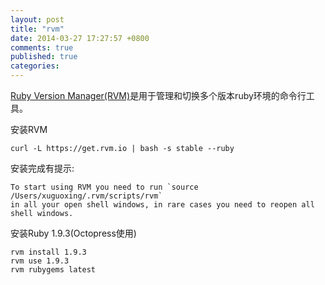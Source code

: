 ```yaml
---
layout: post
title: "rvm"
date: 2014-03-27 17:27:57 +0800
comments: true
published: true
categories:
---
```


[Ruby Version Manager(RVM)](https://rvm.io/)是用于管理和切换多个版本ruby环境的命令行工具。


安装RVM

```
curl -L https://get.rvm.io | bash -s stable --ruby
```

安装完成有提示:

    To start using RVM you need to run `source /Users/xuguoxing/.rvm/scripts/rvm`
    in all your open shell windows, in rare cases you need to reopen all shell windows.

安装Ruby 1.9.3(Octopress使用)

```
rvm install 1.9.3
rvm use 1.9.3
rvm rubygems latest
```
